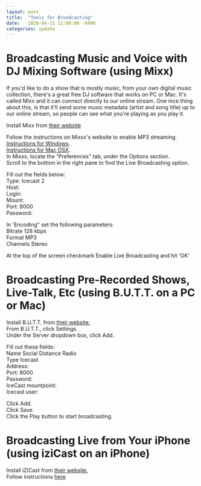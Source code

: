 ```yaml
---
layout: post
title:  "Tools for Broadcasting"
date:   2020-04-11 12:00:00 -0400
categories: update
---
```


# Broadcasting Music and Voice with DJ Mixing Software (using Mixx)  
If you'd like to do a show that is mostly music, from your own digital music collection, there's a great free DJ software that works on PC or Mac. It's called Mixx and it can connect directly to our online stream. One nice thing about this, is that it'll send some music metadata (artist and song title) up to our online stream, so people can see what you're playing as you play it.  
  
Install Mixx from [their website](http://www.mixxx.org/download/#stable)  
  
Follow the instructions on Mixxx's website to enable MP3 streaming.  
[Instructions for Windows](https://www.mixxx.org/wiki/doku.php/internet_broadcasting#windows).  
[Instructions for Mac OSX](https://www.mixxx.org/wiki/doku.php/internet_broadcasting#mac_osx).  
In Mixxx, locate the “Preferences" tab, under the Options section.  
Scroll to the bottom in the right pane to find the Live Broadcasting option.  
  
Fill out the fields below:  
Type: Icecast 2  
Host:  
Login:  
Mount:  
Port: 8000  
Password:  
  
In 'Encoding" set the following parameters:  
Bitrate	128 kbps  
Format	MP3  
Channels	Stereo  
  
At the top of the screen checkmark Enable Live Broadcasting and hit 'OK'  
  
  
# Broadcasting Pre-Recorded Shows, Live-Talk, Etc (using B.U.T.T. on a PC or Mac)
  
Install B.U.T.T. from [their website.](https://danielnoethen.de/)  
From B.U.T.T., click Settings.  
Under the Server dropdown box, click Add.  
  
Fill out these fields:  
Name	Social Distance Radio  
Type	Icecast  
Address:  
Port:	8000  
Password:  
IceCast mountpoint:  
Icecast user:  
  
Click Add.   
Click Save.  
Click the Play button to start broadcasting.  
  
  
# Broadcasting Live from Your iPhone (using iziCast on an iPhone)  
  
Install iZiCast from [their website.](http://danielnoethen.de/iziCast/)  
Follow instructions [here](http://danielnoethen.de/iziCast/tutorials.html)  

